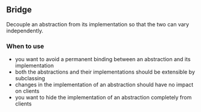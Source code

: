 ## Bridge

Decouple an abstraction from its implementation so that the two can
vary independently. 

### When to use

* you want to avoid a permanent binding between an abstraction and its implementation
* both the abstractions and their implementations should be extensible by subclassing
* changes in the implementation of an abstraction should have no impact on clients
* you want to hide the implementation of an abstraction completely from clients
